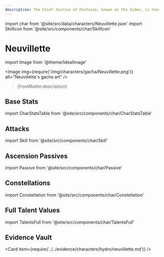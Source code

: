 ```yaml
---
description: The Chief Justice of Fontaine, known as the Iudex, is renowned for his unassailable impartiality.
---
```


import char from '@site/src/data/characters/Neuvillette.json'
import SkillIcon from '@site/src/components/char/SkillIcon'

# Neuvillette

import Image from '@theme/IdealImage'

<Image img={require('/img/characters/gacha/Neuvillette.png')} alt="Neuvillette's gacha art" />
<blockquote>{frontMatter.description}</blockquote>

<!--
## Resources

* [Neuvillette Mains Discord]()
* [Full Neuvillette Written Guide]()
* [Neuvillette Quick Guide]()
* [# Minute Video Guide to Neuvillette]()
-->

## Base Stats

import CharStatsTable from '@site/src/components/char/CharStatsTable'

<CharStatsTable char={char} />

## Attacks

import Skill from '@site/src/components/char/Skill'

<Tabs queryString="ability">
<TabItem value='na' label='Normal Attacks'>
<SkillIcon char={char} skill='na' />
<div class='talent-columns'>
<Skill char={char} skill='na' sectionFilter='Normal Attack' />

<!--
take frames (with hitlag -> na column) and mv/s from https://docs.google.com/spreadsheets/d/1l5DOZ6RgYYMIxMtJtd7oQNL9WWVNXcQL0nwan7q7QGc/edit?usp=sharing
take poise damage (rounded to 2 decimal points) and impulse type from https://genshin-impact.fandom.com/wiki/Interruption_Resistance/Data or the character's wiki page

| String | Talent 9% | Frames | MV/s | Poise Damage | Impulse Type |
| :----- | :-------- | :----- | :--- | :----------- | :----------- |
| 1-Hit  |           |        |      |              |              |
| 2-Hit  |           |        |      |              |              |
| 3-Hit  |           |        |      |              |              |
| 4-Hit  |           |        |      |              |              |
| 5-Hit  |           |        |      |              |              |
-->

</div>
<div class='talent-columns'>
<Skill char={char} skill='na' sectionFilter='Charged Attack' />

<!-- polearm/catalyst
| String | Talent 9% | Frames | MV/s | Poise Damage | Impulse Type |
| :----- | :-------- | :----- | :--- | :----------- | :----------- |
| CA     |           |        |      |              |              |
-->

</div>
<div class='talent-columns'>
<Skill char={char} skill='na' sectionFilter='Plunging Attack' />

<!--
| Damage Type     | Talent 9% | Poise Damage | Impulse Type |
| :-------------- | :-------- | :----------- | :----------- |
| Plunge DMG      |           |              |              |
| Low Plunge DMG  |           |              |              |
| High Plunge DMG |           |              |              |
-->

</div>

<!--
**Notes**

* MV/s are calculated using the shortest possible frames without any animation cancels, for different cancels see [below](#frames).
-->

</TabItem>

<TabItem value='e' label='Skill'>
<SkillIcon char={char} skill='e' />
<div class='talent-columns'>
<Skill char={char} skill='e' />

<!--
| Attribute      | Tap       | Hold      |
| :------------- | :-------- | :-------- |
| DMG \(T9%\)    |           |           |
| Particles      |           |           |
| GU             |           |           |
| ICD            |           |           |
| Snapshot       |           |           |
| Damage Element |           |           |
| Damage Type    |           |           |
| Duration       |           |           |
| CD             |           |           |
| Poise Damage   |           |           |
| Impulse Type   |           |           |
-->

</div>

<!--
**Notes**

* 
-->

</TabItem>

<TabItem value='q' label='Burst'>
<SkillIcon char={char} skill='q' />
<div class='talent-columns'>
<Skill char={char} skill='q'/>

<!-- take snapshot details from https://docs.google.com/spreadsheets/d/1M2nTLogzYd2o4ZLkYEkzfovwiTznQOB5ujWuMlQbE0k/edit?usp=sharing -->

<!--
| Attribute         | Primary   | Secondary |
| :---------------- | :-------- | :-------- |
| DMG \(T9%\)       |           |           |
| GU                |           |           |
| ICD               |           |           |
| Snapshot          |           |           |
| Damage Element    |           |           |
| Damage Type       |           |           |
| Energy Cost       |           |           |
| Duration          |           |           |
| Cooldown          |           |           |
| Poise Damage      |           |           |
| Impulse Type      |           |           |
-->

</div>

<!--
**Notes**

* 
-->

</TabItem>
</Tabs>


<!--
## Frames

import charFrames from '@site/src/data/frames/Neuvillette.json'
import Frames from '@site/src/components/char/Frames'

<Frames data={charFrames} />
-->

## Ascension Passives

import Passive from '@site/src/components/char/Passive'

<Tabs queryString="passive">
<TabItem value='passive' label='Passive'>
<Passive char={char} passive={2} />
</TabItem>

<TabItem value='a1' label='Ascension 1'>
<Passive char={char} passive={0} />
</TabItem>

<TabItem value="a4" label="Ascension 4">
<Passive char={char} passive={1} />
</TabItem>
</Tabs>

## Constellations

import Constellation from '@site/src/components/char/Constellation'

<Tabs queryString="constellation">
<TabItem value='c1' label='C1'>
<Constellation char={char} constellation={1} />
</TabItem>

<TabItem value='c2' label='C2'>
<Constellation char={char} constellation={2} />
</TabItem>

<TabItem value='c3' label='C3'>
<Constellation char={char} constellation={3} />
</TabItem>

<TabItem value='c4' label='C4'>
<Constellation char={char} constellation={4} />
</TabItem>

<TabItem value='c5' label='C5'>
<Constellation char={char} constellation={5} />
</TabItem>

<TabItem value='c6' label='C6'>
<Constellation char={char} constellation={6} />
</TabItem>
</Tabs>

## Full Talent Values

import TalentsFull from '@site/src/components/char/TalentsFull'

<TalentsFull char={char}/>

## Evidence Vault

<Card item={require('../../evidence/characters/hydro/neuvillette.md')} />
